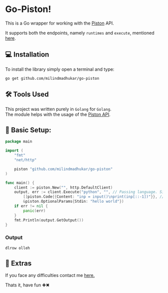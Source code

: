 # Go-Piston!

This is a Go wrapper for working with the [Piston](https://github.com/engineer-man/piston) API.

It supports both the endpoints, namely `runtimes` and `execute`, mentioned [here](https://github.com/engineer-man/piston#public-api).


## 💻 Installation
To install the library simply open a terminal and type:
```
go get github.com/milindmadhukar/go-piston
```

## ️️🛠️ Tools Used

This project was written purely in `Golang` for `Golang`.</br>
The module helps with the usage of the [Piston API](https://github.com/engineer-man/piston#public-api).

## 🏁 Basic Setup:

```go
package main

import (
	"fmt"
	"net/http"

	piston "github.com/milindmadhukar/go-piston"
)

func main() {
	client := piston.New("", http.DefaultClient)
	output, err := client.Execute("python", "", // Passing language. Since no version is specified, it uses the latest supported version.
		[]piston.Code{{Content: "inp = input()\nprint(inp[::-1])"}}, // Passing Code.
		&piston.OptionalParams{Stdin: "hello world"})                  // Passing input as "hello world".
	if err != nil {
		panic(err)
	}
	fmt.Println(output.GetOutput())
}
```

### Output
```
dlrow olleh
```


## 🧿 Extras

If you face any difficulties contact me [here.](https://milindm.me/contact/)

Thats it, have fun ✚✖
